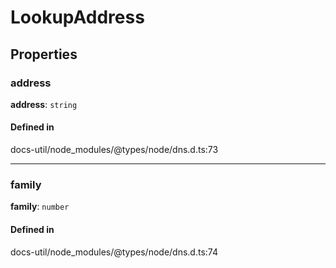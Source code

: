 # LookupAddress

## Properties

### address

 **address**: `string`

#### Defined in

docs-util/node_modules/@types/node/dns.d.ts:73

___

### family

 **family**: `number`

#### Defined in

docs-util/node_modules/@types/node/dns.d.ts:74
